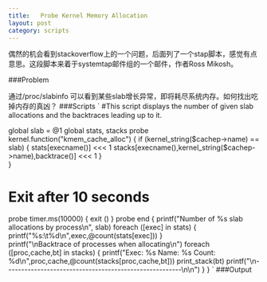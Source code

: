 ```yaml
---
title:   Probe Kernel Memory Allocation
layout: post
category: scripts
---
```


偶然的机会看到stackoverflow上的一个问题，后面列了一个stap脚本，感觉有点意思。这段脚本来着于systemtap邮件组的一个邮件，作者Ross Mikosh。

###Problem

通过/proc/slabinfo 可以看到某些slab增长异常，即将耗尽系统内存。如何找出吃掉内存的真凶？
###Scripts
`
#This script displays the number of given slab allocations and the backtraces leading up to it. 

global slab = @1
global stats, stacks
probe kernel.function("kmem_cache_alloc") {
        if (kernel_string($cachep->name) == slab) {
                stats[execname()] <<< 1
                stacks[execname(),kernel_string($cachep->name),backtrace()] <<< 1
        }   
}
# Exit after 10 seconds
probe timer.ms(10000) { exit () }
probe end {
        printf("Number of %s slab allocations by process\n", slab)
        foreach ([exec] in stats) {
                printf("%s:\t%d\n",exec,@count(stats[exec]))
        }   
        printf("\nBacktrace of processes when allocating\n")
        foreach ([proc,cache,bt] in stacks) {
                printf("Exec: %s Name: %s  Count: %d\n",proc,cache,@count(stacks[proc,cache,bt]))
                print_stack(bt)
                printf("\n-------------------------------------------------------\n\n")
        }
}
`
###Output
